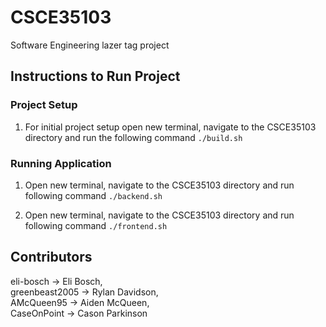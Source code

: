 # CSCE35103

Software Engineering lazer tag project

## Instructions to Run Project

### Project Setup
1. For initial project setup open new terminal, navigate to the CSCE35103 directory and run the following command
```./build.sh```

### Running Application
1. Open new terminal, navigate to the CSCE35103 directory and run following command
```./backend.sh```

2. Open new terminal, navigate to the CSCE35103 directory and run following command
```./frontend.sh```

## Contributors

eli-bosch -> Eli Bosch,<br>
greenbeast2005 -> Rylan Davidson,<br>
AMcQueen95 -> Aiden McQueen,<br>
CaseOnPoint -> Cason Parkinson
